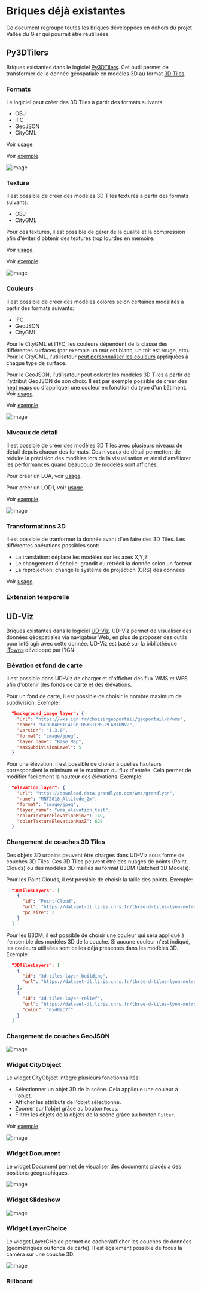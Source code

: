 # Briques déjà existantes

Ce document regroupe toutes les briques développées en dehors du projet Vallée du Gier qui pourrait être réutilisées.

## Py3DTilers

Briques existantes dans le logiciel [Py3DTilers](https://github.com/VCityTeam/py3dtilers). Cet outil permet de transformer de la donnée géospatiale en modèles 3D au format [3D Tiles](https://github.com/CesiumGS/3d-tiles/tree/main/specification).

### Formats

Le logiciel peut créer des 3D Tiles à partir des formats suivants:

- OBJ
- IFC
- GeoJSON
- CityGML

Voir [usage](https://github.com/VCityTeam/py3dtilers#usage).

Voir [exemple](https://py3dtilers-demo.vcityliris.data.alpha.grandlyon.com/html/all_lyon.html).

![image](https://user-images.githubusercontent.com/32875283/189298423-ce904c9a-6ad0-4aee-95d4-564888d01a27.png)

### Texture

Il est possible de créer des modèles 3D Tiles texturés à partir des formats suivants:

- OBJ
- CityGML

Pour ces textures, il est possible de gérer de la qualité et la compression afin d'éviter d'obtenir des textures trop lourdes en mémoire.

Voir [usage](https://github.com/VCityTeam/py3dtilers/tree/master/py3dtilers/Common#with-texture).

Voir [exemple](https://py3dtilers-demo.vcityliris.data.alpha.grandlyon.com/html/textured.html).

![image](https://user-images.githubusercontent.com/32875283/189297589-a076d04f-1334-40ae-9f8b-2b7bc84c7718.png)

### Couleurs

Il est possible de créer des modèles colorés selon certaines modalités à partir des formats suivants:

- IFC
- GeoJSON
- CityGML

Pour le CityGML et l'IFC, les couleurs dépendent de la classe des différentes surfaces (par exemple un mur est blanc, un toit est rouge, etc). Pour le CityGML, l'utilisateur [peut personnaliser les couleurs](https://github.com/VCityTeam/py3dtilers/tree/master/py3dtilers/CityTiler#color) appliquées à chaque type de surface.

Pour le GeoJSON, l'utilisateur peut colorer les modèles 3D Tiles à partir de l'attribut GeoJSON de son choix. Il est par exemple possible de créer des [heat maps](https://fr.wikipedia.org/wiki/Heat_map) ou d'appliquer une couleur en fonction du type d'un bâtiment. Voir [usage](https://github.com/VCityTeam/py3dtilers/tree/master/py3dtilers/GeojsonTiler#color).

Voir [exemple](https://py3dtilers-demo.vcityliris.data.alpha.grandlyon.com/html/height_color.html).

![image](https://user-images.githubusercontent.com/32875283/189297922-20cc54cc-e1c8-4e51-a255-d573d248d7fa.png)

### Niveaux de détail

Il est possible de créer des modèles 3D Tiles avec plusieurs niveaux de détail depuis chacun des formats. Ces niveaux de détail permettent de réduire la précision des modèles lors de la visualisation et ainsi d'améliorer les performances quand beaucoup de modèles sont affichés.

Pour créer un LOA, voir [usage](https://github.com/VCityTeam/py3dtilers/tree/master/py3dtilers/Common#loa).

Pour créer un LOD1, voir [usage](https://github.com/VCityTeam/py3dtilers/tree/master/py3dtilers/Common#lod1).

Voir [exemple](https://py3dtilers-demo.vcityliris.data.alpha.grandlyon.com/html/all_lyon_lods.html).

![image](https://user-images.githubusercontent.com/32875283/189298146-d4415009-21f2-47e6-b8c1-eb56a53c4220.png)

### Transformations 3D

Il est possible de tranformer la donnée avant d'en faire des 3D Tiles. Les différentes opérations possibles sont:

- La translation: déplace les modèles sur les axes X,Y,Z
- Le changement d'échelle: grandit ou rétrécit la donnée selon un facteur
- La reprojection: change le système de projection (CRS) des données

Voir [usage](https://github.com/VCityTeam/py3dtilers/tree/master/py3dtilers/Common#3d-transformations).

### Extension temporelle

## UD-Viz

Briques existantes dans le logiciel [UD-Viz](https://github.com/VCityTeam/UD-Viz). UD-Viz permet de visualiser des données géospatiales via navigateur Web, en plus de proposer des outils pour intéragir avec cette donnée. UD-Viz est basé sur la bibliothèque [iTowns](https://github.com/iTowns/itowns) développé par l'IGN.

### Elévation et fond de carte

Il est possible dans UD-Viz de charger et d'afficher des flux WMS et WFS afin d'obtenir des fonds de carte et des élévations.

Pour un fond de carte, il est possible de choisir le nombre maximum de subdivision. Exemple:

```json
  "background_image_layer": {
    "url": "https://wxs.ign.fr/choisirgeoportail/geoportail/r/wms",
    "name": "GEOGRAPHICALGRIDSYSTEMS.PLANIGNV2",
    "version": "1.3.0",
    "format": "image/jpeg",
    "layer_name": "Base_Map",
    "maxSubdivisionLevel": 5
  }
```

Pour une élévation, il est possible de choisir à quelles hauteurs correspondent le miminum et le maximum du flux d'entrée. Cela permet de modifier facilement la hauteur des élévations. Exemple:

```json
  "elevation_layer": {
    "url": "https://download.data.grandlyon.com/wms/grandlyon",
    "name": "MNT2018_Altitude_2m",
    "format": "image/jpeg",
    "layer_name": "wms_elevation_test",
    "colorTextureElevationMinZ": 149,
    "colorTextureElevationMaxZ": 628
  }
```

### Chargement de couches 3D Tiles

Des objets 3D urbains peuvent être chargés dans UD-Viz sous forme de couches 3D Tiles. Ces 3D Tiles peuvent être des nuages de points (Point Clouds) ou des modèles 3D maillés au format B3DM (Batched 3D Models).

Pour les Point Clouds, il est possible de choisir la taille des points. Exemple:

```json
  "3DTilesLayers": [
    {
      "id": "Point-Cloud",
      "url": "https://dataset-dl.liris.cnrs.fr/three-d-tiles-lyon-metropolis/2018/Point_Cloud_Lyon_2018/tileset.json",
      "pc_size": 2
    }
  ]
```

Pour les B3DM, il est possible de choisir une couleur qui sera appliqué à l'ensemble des modèles 3D de la couche. Si aucune couleur n'est indiqué, les couleurs utilisées sont celles déjà présentes dans les modèles 3D. Exemple:

```json
  "3DTilesLayers": [
    {
      "id": "3d-tiles-layer-building",
      "url": "https://dataset-dl.liris.cnrs.fr/three-d-tiles-lyon-metropolis/2018/Lyon_2018/tileset.json"
    },
    {
      "id": "3d-tiles-layer-relief",
      "url": "https://dataset-dl.liris.cnrs.fr/three-d-tiles-lyon-metropolis/Demo/UD-Demo-vcity-py3dtilers-lyon/Lyon_2018_Relief_TileSet/tileset.json",
      "color": "0xd0ac7f"
    }
  ]
```

### Chargement de couches GeoJSON

![image](https://user-images.githubusercontent.com/32875283/195587286-183b0583-0765-4d27-bb74-fc8fe5ab781a.png)

### Widget CityObject

Le widget CityObject intègre plusieurs fonctionnalités:

- Sélectionner un objet 3D de la scène. Cela applique une couleur à l'objet.
- Afficher les attributs de l'objet sélectionné.
- Zoomer sur l'objet grâce au bouton `Focus`.
- Filtrer les objets de la objets de la scène grâce au bouton `Filter`.

Voir [exemple](https://ud-viz.vcityliris.data.alpha.grandlyon.com/examples/CityObjectWidget/example.html).

![image](https://user-images.githubusercontent.com/32875283/189299959-744c3314-c64f-4827-9084-dd233bd22250.png)

### Widget Document

Le widget Document permet de visualiser des documents placés à des positions géographiques.

![image](https://user-images.githubusercontent.com/32875283/195586644-19173c1a-253f-449e-b42a-e301c2ace025.png)

### Widget Slideshow

![image](https://user-images.githubusercontent.com/32875283/195586732-43771017-e83b-4482-a387-12492d780300.png)

### Widget LayerChoice

Le widget LayerCHoice permet de cacher/afficher les couches de données (géométriques ou fonds de carte). Il est également possible de focus la caméra sur une couche 3D.

![image](https://user-images.githubusercontent.com/32875283/195586360-5598fd98-ea88-4335-84be-47ee98ed886d.png)

### Billboard
